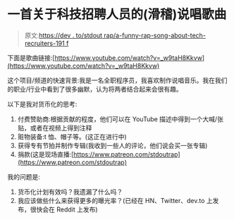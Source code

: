 # 一首关于科技招聘人员的(滑稽)说唱歌曲

> 原文:[https://dev . to/stdout rap/a-funny-rap-song-about-tech-recruiters-191 f](https://dev.to/stdoutrap/a-funny-rap-song-about-tech-recruiters-191f)

下面是歌曲链接:[https://www.youtube.com/watch?v=_w9taH8Kkvw](https://www.youtube.com/watch?v=_w9taH8Kkvw)

这个项目/频道的快速背景:我是一名全职程序员，我喜欢制作说唱音乐。我在我们的职业/行业中看到了很多幽默，认为将两者结合起来会很有趣。

以下是我对货币化的思考:

1.  付费赞助商:根据贡献的程度，他们可以在 YouTube 描述中得到一个大喊/张贴，或者在视频上得到注释
2.  赃物装备:t 恤、帽子等。(这正在进行中)
3.  获得专有节拍并制作专辑(我收到一些人的评论，他们说会买一张专辑)
4.  捐款(这是现场直播:[https://www.patreon.com/stdoutrap](https://www.patreon.com/stdoutrap)

我的问题是:

1.  货币化计划有效吗？我遗漏了什么吗？
2.  我应该做些什么来获得更多的曝光率？(已经在 HN、Twitter、dev.to 上发布，很快会在 Reddit 上发布)